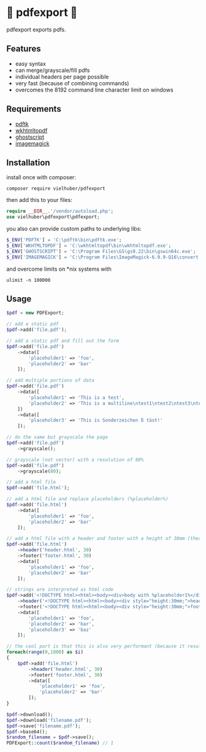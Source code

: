 # 🍊 pdfexport 🍊

pdfexport exports pdfs.

## Features

- easy syntax
- can merge/grayscale/fill pdfs
- individual headers per page possible
- very fast (because of combining commands)
- overcomes the 8192 command line character limit on windows

## Requirements

- [pdftk](https://www.pdflabs.com/tools/pdftk-the-pdf-toolkit/)
- [wkhtmltopdf](https://wkhtmltopdf.org/)
- [ghostscript](https://www.ghostscript.com/)
- [imagemagick](https://www.imagemagick.org/)

## Installation

install once with composer:

```
composer require vielhuber/pdfexport
```

then add this to your files:

```php
require __DIR__.'/vendor/autoload.php';
use vielhuber\pdfexport\pdfexport;
```

you also can provide custom paths to underlying libs:

```php
$_ENV['PDFTK'] = 'C:\pdftk\bin\pdftk.exe';
$_ENV['WKHTMLTOPDF'] = 'C:\wkhtmltopdf\bin\wkhtmltopdf.exe';
$_ENV['GHOSTSCRIPT'] = 'C:\Program Files\GS\gs9.22\bin\gswin64c.exe';
$_ENV['IMAGEMAGICK'] = 'C:\Program Files\ImageMagick-6.9.9-Q16\convert.exe';
```

and overcome limits on *nix systems with
```
ulimit -n 100000
```

## Usage

```php
$pdf = new PDFExport;

// add a static pdf
$pdf->add('file.pdf');

// add a static pdf and fill out the form
$pdf->add('file.pdf')
    ->data([
        'placeholder1' => 'foo',
        'placeholder2' => 'bar'
    ]);

// add multiple portions of data
$pdf->add('file.pdf')
    ->data([
        'placeholder1' => 'This is a test',
        'placeholder2' => 'This is a multiline\ntest1\ntest2\ntest3\ntest4\ntest5\ntest6\ntest7\ntest8\ntest9\ntest10'
    ])
    ->data([
        'placeholder3' => 'This is Sonderzeichen ß täst!'
    ]);

// do the same but grayscale the page
$pdf->add('file.pdf')
    ->grayscale();

// grayscale (not vector) with a resolution of 80%
$pdf->add('file.pdf')
    ->grayscale(80);

// add a html file
$pdf->add('file.html');

// add a html file and replace placeholders (%placeholder%)
$pdf->add('file.html')
    ->data([
        'placeholder1' => 'foo',
        'placeholder2' => 'bar'
    ]);

// add a html file with a header and footer with a height of 30mm (there also can be placeholders in the header/footer)
$pdf->add('file.html')
    ->header('header.html', 30)
    ->footer('footer.html', 30)
    ->data([
        'placeholder1' => 'foo',
        'placeholder2' => 'bar'
    ]);

// strings are interpreted as html code
$pdf->add('<!DOCTYPE html><html><body><div>body with %placeholder1%</div></body></html>')
    ->header('<!DOCTYPE html><html><body><div style="height:30mm;">header with %placeholder2%</div></body></html>')
    ->footer('<!DOCTYPE html><html><body><div style="height:30mm;">footer with %placeholder3%</div></body></html>')
    ->data([
        'placeholder1' => 'foo',
        'placeholder2' => 'bar',
        'placeholder3' => 'baz'
    ]);

// the cool part is that this is also very performant (because it results only in 1 subcommand)
foreach(range(0,1000) as $i)
{
    $pdf->add('file.html')
        ->header('header.html', 30)
        ->footer('footer.html', 30)
        ->data([
            'placeholder1' => 'foo',
            'placeholder2' => 'bar'
        ]);
}

$pdf->download();
$pdf->download('filename.pdf');
$pdf->save('filename.pdf');
$pdf->base64();
$random_filename = $pdf->save();
PDFExport::count($random_filename) // 1
```